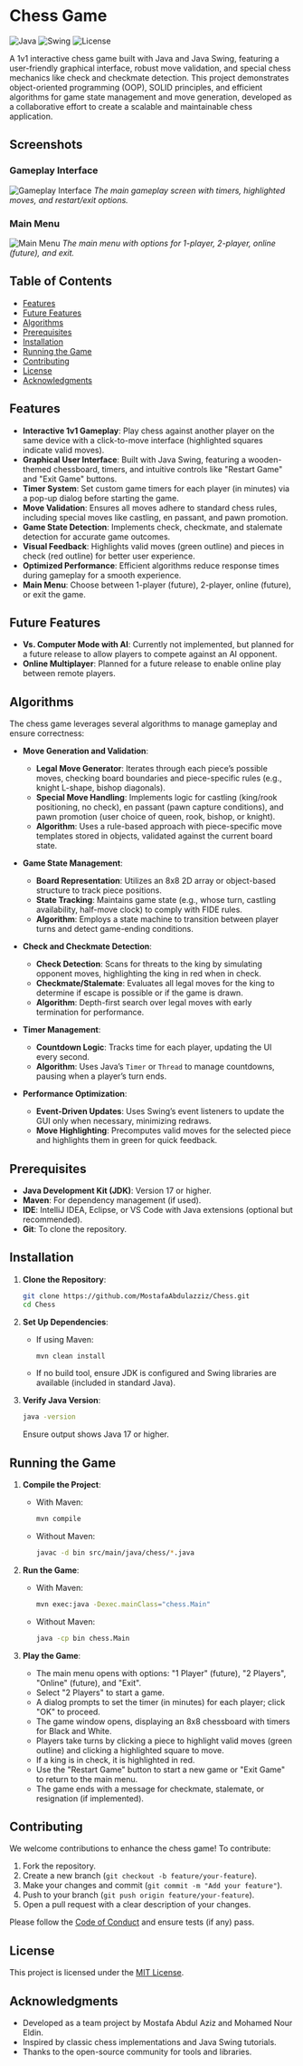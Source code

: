 # Chess Game

![Java](https://img.shields.io/badge/Java-17-orange) ![Swing](https://img.shields.io/badge/Java_Swing-GUI-blue) ![License](https://img.shields.io/badge/License-MIT-green)

A 1v1 interactive chess game built with Java and Java Swing, featuring a user-friendly graphical interface, robust move validation, and special chess mechanics like check and checkmate detection. This project demonstrates object-oriented programming (OOP), SOLID principles, and efficient algorithms for game state management and move generation, developed as a collaborative effort to create a scalable and maintainable chess application.

## Screenshots

### Gameplay Interface
![Gameplay Interface](images/gameplay_interface.png)
*The main gameplay screen with timers, highlighted moves, and restart/exit options.*

### Main Menu
![Main Menu](images/main_menu.png)
*The main menu with options for 1-player, 2-player, online (future), and exit.*

## Table of Contents

- [Features](#features)
- [Future Features](#future-features)
- [Algorithms](#algorithms)
- [Prerequisites](#prerequisites)
- [Installation](#installation)
- [Running the Game](#running-the-game)
- [Contributing](#contributing)
- [License](#license)
- [Acknowledgments](#acknowledgments)

## Features

- **Interactive 1v1 Gameplay**: Play chess against another player on the same device with a click-to-move interface (highlighted squares indicate valid moves).
- **Graphical User Interface**: Built with Java Swing, featuring a wooden-themed chessboard, timers, and intuitive controls like "Restart Game" and "Exit Game" buttons.
- **Timer System**: Set custom game timers for each player (in minutes) via a pop-up dialog before starting the game.
- **Move Validation**: Ensures all moves adhere to standard chess rules, including special moves like castling, en passant, and pawn promotion.
- **Game State Detection**: Implements check, checkmate, and stalemate detection for accurate game outcomes.
- **Visual Feedback**: Highlights valid moves (green outline) and pieces in check (red outline) for better user experience.
- **Optimized Performance**: Efficient algorithms reduce response times during gameplay for a smooth experience.
- **Main Menu**: Choose between 1-player (future), 2-player, online (future), or exit the game.

## Future Features

- **Vs. Computer Mode with AI**: Currently not implemented, but planned for a future release to allow players to compete against an AI opponent.
- **Online Multiplayer**: Planned for a future release to enable online play between remote players.

## Algorithms

The chess game leverages several algorithms to manage gameplay and ensure correctness:

- **Move Generation and Validation**:
  - **Legal Move Generator**: Iterates through each piece’s possible moves, checking board boundaries and piece-specific rules (e.g., knight L-shape, bishop diagonals).
  - **Special Move Handling**: Implements logic for castling (king/rook positioning, no check), en passant (pawn capture conditions), and pawn promotion (user choice of queen, rook, bishop, or knight).
  - **Algorithm**: Uses a rule-based approach with piece-specific move templates stored in objects, validated against the current board state.

- **Game State Management**:
  - **Board Representation**: Utilizes an 8x8 2D array or object-based structure to track piece positions.
  - **State Tracking**: Maintains game state (e.g., whose turn, castling availability, half-move clock) to comply with FIDE rules.
  - **Algorithm**: Employs a state machine to transition between player turns and detect game-ending conditions.

- **Check and Checkmate Detection**:
  - **Check Detection**: Scans for threats to the king by simulating opponent moves, highlighting the king in red when in check.
  - **Checkmate/Stalemate**: Evaluates all legal moves for the king to determine if escape is possible or if the game is drawn.
  - **Algorithm**: Depth-first search over legal moves with early termination for performance.

- **Timer Management**:
  - **Countdown Logic**: Tracks time for each player, updating the UI every second.
  - **Algorithm**: Uses Java’s `Timer` or `Thread` to manage countdowns, pausing when a player’s turn ends.

- **Performance Optimization**:
  - **Event-Driven Updates**: Uses Swing’s event listeners to update the GUI only when necessary, minimizing redraws.
  - **Move Highlighting**: Precomputes valid moves for the selected piece and highlights them in green for quick feedback.

## Prerequisites

- **Java Development Kit (JDK)**: Version 17 or higher.
- **Maven**: For dependency management (if used).
- **IDE**: IntelliJ IDEA, Eclipse, or VS Code with Java extensions (optional but recommended).
- **Git**: To clone the repository.

## Installation

1. **Clone the Repository**:
   ```bash
   git clone https://github.com/MostafaAbdulazziz/Chess.git
   cd Chess
   ```

2. **Set Up Dependencies**:
   - If using Maven:
     ```bash
     mvn clean install
     ```
   - If no build tool, ensure JDK is configured and Swing libraries are available (included in standard Java).

3. **Verify Java Version**:
   ```bash
   java -version
   ```
   Ensure output shows Java 17 or higher.

## Running the Game

1. **Compile the Project**:
   - With Maven:
     ```bash
     mvn compile
     ```
   - Without Maven:
     ```bash
     javac -d bin src/main/java/chess/*.java
     ```

2. **Run the Game**:
   - With Maven:
     ```bash
     mvn exec:java -Dexec.mainClass="chess.Main"
     ```
   - Without Maven:
     ```bash
     java -cp bin chess.Main
     ```

3. **Play the Game**:
   - The main menu opens with options: "1 Player" (future), "2 Players", "Online" (future), and "Exit".
   - Select "2 Players" to start a game.
   - A dialog prompts to set the timer (in minutes) for each player; click "OK" to proceed.
   - The game window opens, displaying an 8x8 chessboard with timers for Black and White.
   - Players take turns by clicking a piece to highlight valid moves (green outline) and clicking a highlighted square to move.
   - If a king is in check, it is highlighted in red.
   - Use the "Restart Game" button to start a new game or "Exit Game" to return to the main menu.
   - The game ends with a message for checkmate, stalemate, or resignation (if implemented).

## Contributing

We welcome contributions to enhance the chess game! To contribute:

1. Fork the repository.
2. Create a new branch (`git checkout -b feature/your-feature`).
3. Make your changes and commit (`git commit -m "Add your feature"`).
4. Push to your branch (`git push origin feature/your-feature`).
5. Open a pull request with a clear description of your changes.

Please follow the [Code of Conduct](CODE_OF_CONDUCT.md) and ensure tests (if any) pass.

## License

This project is licensed under the [MIT License](LICENSE).

## Acknowledgments

- Developed as a team project by Mostafa Abdul Aziz and Mohamed Nour Eldin.
- Inspired by classic chess implementations and Java Swing tutorials.
- Thanks to the open-source community for tools and libraries.
